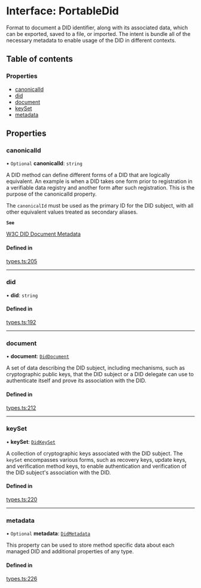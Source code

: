 # Interface: PortableDid

Format to document a DID identifier, along with its associated data,
which can be exported, saved to a file, or imported. The intent is
bundle all of the necessary metadata to enable usage of the DID in
different contexts.

## Table of contents

### Properties

- [canonicalId](PortableDid.md#canonicalid)
- [did](PortableDid.md#did)
- [document](PortableDid.md#document)
- [keySet](PortableDid.md#keyset)
- [metadata](PortableDid.md#metadata)

## Properties

### canonicalId

• `Optional` **canonicalId**: `string`

A DID method can define different forms of a DID that are logically
equivalent. An example is when a DID takes one form prior to registration
in a verifiable data registry and another form after such registration.
This is the purpose of the canonicalId property.

The `canonicalId` must be used as the primary ID for the DID subject,
with all other equivalent values treated as secondary aliases.

**`See`**

[W3C DID Document Metadata](https://www.w3.org/TR/did-core/#dfn-canonicalid)

#### Defined in

[types.ts:205](https://github.com/TBD54566975/web5-js/blob/ff920f5/packages/dids/src/types.ts#L205)

___

### did

• **did**: `string`

#### Defined in

[types.ts:192](https://github.com/TBD54566975/web5-js/blob/ff920f5/packages/dids/src/types.ts#L192)

___

### document

• **document**: [`DidDocument`](../index.md#diddocument)

A set of data describing the DID subject, including mechanisms, such as
cryptographic public keys, that the DID subject or a DID delegate can use
to authenticate itself and prove its association with the DID.

#### Defined in

[types.ts:212](https://github.com/TBD54566975/web5-js/blob/ff920f5/packages/dids/src/types.ts#L212)

___

### keySet

• **keySet**: [`DidKeySet`](../index.md#didkeyset)

A collection of cryptographic keys associated with the DID subject. The
`keySet` encompasses various forms, such as recovery keys, update keys,
and verification method keys, to enable authentication and verification
of the DID subject's association with the DID.

#### Defined in

[types.ts:220](https://github.com/TBD54566975/web5-js/blob/ff920f5/packages/dids/src/types.ts#L220)

___

### metadata

• `Optional` **metadata**: [`DidMetadata`](../index.md#didmetadata)

This property can be used to store method specific data about
each managed DID and additional properties of any type.

#### Defined in

[types.ts:226](https://github.com/TBD54566975/web5-js/blob/ff920f5/packages/dids/src/types.ts#L226)
